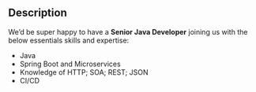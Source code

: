## Description

We’d be super happy to have a **Senior Java Developer** joining us with the below essentials skills
and expertise:

- Java
- Spring Boot and Microservices
- Knowledge of HTTP; SOA; REST; JSON
- CI/CD
